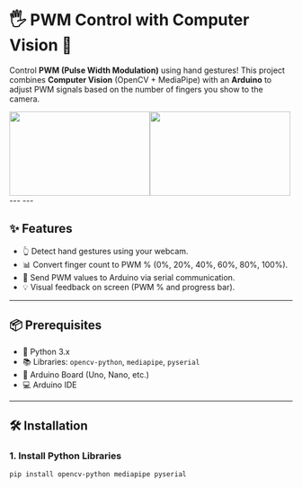 # 🖐️ PWM Control with Computer Vision 🤖

Control **PWM (Pulse Width Modulation)** using hand gestures! This project combines **Computer Vision** (OpenCV + MediaPipe) with an **Arduino** to adjust PWM signals based on the number of fingers you show to the camera.

<div style="display: flex; align-items: center;">
  <img src="https://github.com/William-Souza-Santos/PWM-Control-With-Computer-Vision/raw/main/Animation.gif" width="250" height="150">
  <img src="https://github.com/William-Souza-Santos/PWM-Control-With-Computer-Vision/raw/main/Arduino.gif" width="250" height="150">
</div>
---
---

## ✨ Features
- 👆 Detect hand gestures using your webcam.
- 📊 Convert finger count to PWM % (0%, 20%, 40%, 60%, 80%, 100%).
- 🔌 Send PWM values to Arduino via serial communication.
- 💡 Visual feedback on screen (PWM % and progress bar).

---

## 📦 Prerequisites
- 🐍 Python 3.x
- 📚 Libraries: `opencv-python`, `mediapipe`, `pyserial`
- 🔌 Arduino Board (Uno, Nano, etc.)
- 💻 Arduino IDE

---

## 🛠️ Installation

### 1. Install Python Libraries
```bash
pip install opencv-python mediapipe pyserial

